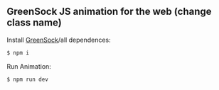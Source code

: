 ## GreenSock JS animation for the web (change class name)

  Install [GreenSock](https://greensock.com/gsap)/all dependences:

```bash
$ npm i
```

  Run Animation:

```bash
$ npm run dev
```
